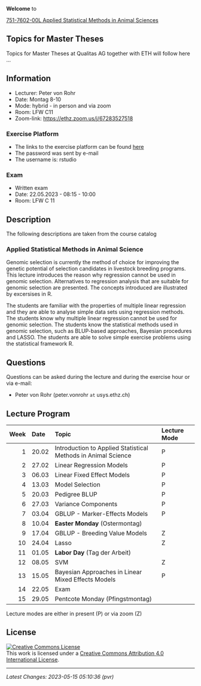 
<!-- README.md is generated from README.Rmd. Please edit that file -->

**Welcome** to

[751-7602-00L Applied Statistical Methods in Animal
Sciences](https://www.vvz.ethz.ch/Vorlesungsverzeichnis/lerneinheit.view?semkez=2023S&ansicht=ALLE&lerneinheitId=168899&lang=en)

## Topics for Master Theses

Topics for Master Theses at Qualitas AG together with ETH will follow
here …

## Information

- Lecturer: Peter von Rohr
- Date: Montag 8-10
- Mode: hybrid - in person and via zoom
- Room: LFW C11
- Zoom-link: <https://ethz.zoom.us/j/67283527518>

### Exercise Platform

- The links to the exercise platform can be found
  [here](https://charlotte-ngs.github.io/asmss2023/misc/20230227_rexpf_student_links.html)
- The password was sent by e-mail
- The username is: rstudio

### Exam

- Written exam
- Date: 22.05.2023 - 08:15 - 10:00
- Room: LFW C 11

## Description

The following descriptions are taken from the course catalog

### Applied Statistical Methods in Animal Science

Genomic selection is currently the method of choice for improving the
genetic potential of selection candidates in livestock breeding
programs. This lecture introduces the reason why regression cannot be
used in genomic selection. Alternatives to regression analysis that are
suitable for genomic selection are presented. The concepts introduced
are illustrated by excersises in R.

The students are familiar with the properties of multiple linear
regression and they are able to analyse simple data sets using
regression methods. The students know why multiple linear regression
cannot be used for genomic selection. The students know the statistical
methods used in genomic selection, such as BLUP-based approaches,
Bayesian procedures and LASSO. The students are able to solve simple
exercise problems using the statistical framework R.

## Questions

Questions can be asked during the lecture and during the exercise hour
or via e-mail:

- Peter von Rohr (peter.vonrohr `at` usys.ethz.ch)

## Lecture Program

| Week | Date  | Topic                                                         | Lecture Mode |
|-----:|:------|:--------------------------------------------------------------|:-------------|
|    1 | 20.02 | Introduction to Applied Statistical Methods in Animal Science | P            |
|    2 | 27.02 | Linear Regression Models                                      | P            |
|    3 | 06.03 | Linear Fixed Effect Models                                    | P            |
|    4 | 13.03 | Model Selection                                               | P            |
|    5 | 20.03 | Pedigree BLUP                                                 | P            |
|    6 | 27.03 | Variance Components                                           | P            |
|    7 | 03.04 | GBLUP - Marker-Effects Models                                 | P            |
|    8 | 10.04 | **Easter Monday** (Ostermontag)                               |              |
|    9 | 17.04 | GBLUP - Breeding Value Models                                 | Z            |
|   10 | 24.04 | Lasso                                                         | Z            |
|   11 | 01.05 | **Labor Day** (Tag der Arbeit)                                |              |
|   12 | 08.05 | SVM                                                           | Z            |
|   13 | 15.05 | Bayesian Approaches in Linear Mixed Effects Models            | P            |
|   14 | 22.05 | Exam                                                          |              |
|   15 | 29.05 | Pentcote Monday (Pfingstmontag)                               |              |

Lecture modes are either in present (P) or via zoom (Z)

## License

<a rel="license" href="http://creativecommons.org/licenses/by/4.0/"><img alt="Creative Commons License" style="border-width:0" src="https://i.creativecommons.org/l/by/4.0/88x31.png" /></a><br />This
work is licensed under a
<a rel="license" href="http://creativecommons.org/licenses/by/4.0/">Creative
Commons Attribution 4.0 International License</a>.

------------------------------------------------------------------------

*Latest Changes: 2023-05-15 05:10:36 (pvr)*

